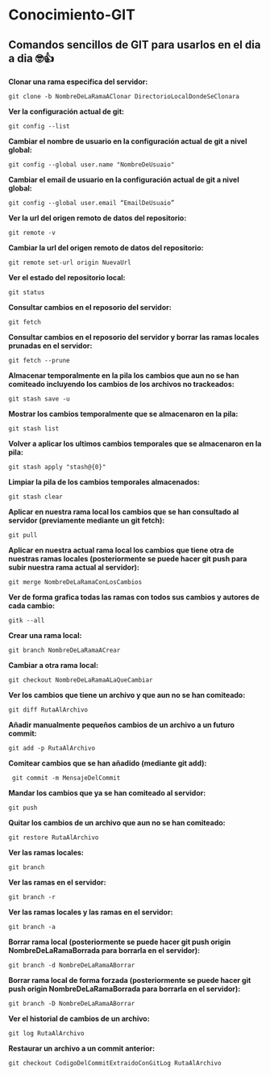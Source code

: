 # Conocimiento-GIT
Comandos sencillos de GIT para usarlos en el dia a dia 🤓👍
---
**Clonar una rama especifica del servidor:**
```
git clone -b NombreDeLaRamaAClonar DirectorioLocalDondeSeClonara
```
**Ver la configuración actual de git:**
```
git config --list
```
**Cambiar el nombre de usuario en la configuración actual de git a nivel global:**
```
git config --global user.name "NombreDeUsuaio"
```
**Cambiar el email de usuario en la configuración actual de git a nivel global:**
```
git config --global user.email “EmailDeUsuaio”
```
**Ver la url del origen remoto de datos del repositorio:**
```
git remote -v
```
**Cambiar la url del origen remoto de datos del repositorio:**
```
git remote set-url origin NuevaUrl
```
**Ver el estado del repositorio local:**
```
git status
```
**Consultar cambios en el reposorio del servidor:**
```
git fetch
```
**Consultar cambios en el reposorio del servidor y borrar las ramas locales prunadas en el servidor:**
```
git fetch --prune
```
**Almacenar temporalmente en la pila los cambios que aun no se han comiteado incluyendo los cambios de los archivos no trackeados:**
```
git stash save -u
```
**Mostrar los cambios temporalmente que se almacenaron en la pila:**
```
git stash list
```
**Volver a aplicar los ultimos cambios temporales que se almacenaron en la pila:**
```
git stash apply "stash@{0}"
```
**Limpiar la pila de los cambios temporales almacenados:**
```
git stash clear
```
**Aplicar en nuestra rama local los cambios que se han consultado al servidor (previamente mediante un git fetch):**
```
git pull
```
**Aplicar en nuestra actual rama local los cambios que tiene otra de nuestras ramas locales (posteriormente se puede hacer git push para subir nuestra rama actual al servidor):**
```
git merge NombreDeLaRamaConLosCambios
```
**Ver de forma grafica todas las ramas con todos sus cambios y autores de cada cambio:**
```
gitk --all
```
**Crear una rama local:**
```
git branch NombreDeLaRamaACrear
```
**Cambiar a otra rama local:**
```
git checkout NombreDeLaRamaALaQueCambiar
```
**Ver los cambios que tiene un archivo y que aun no se han comiteado:**
```
git diff RutaAlArchivo
```
**Añadir manualmente pequeños cambios de un archivo a un futuro commit:**
```
git add -p RutaAlArchivo
```
**Comitear cambios que se han añadido (mediante git add):**
```
 git commit -m MensajeDelCommit
```
**Mandar los cambios que ya se han comiteado al servidor:**
```
git push
```
**Quitar los cambios de un archivo que aun no se han comiteado:**
```
git restore RutaAlArchivo
```
**Ver las ramas locales:**
```
git branch
```
**Ver las ramas en el servidor:**
```
git branch -r
```
**Ver las ramas locales y las ramas en el servidor:**
```
git branch -a
```
**Borrar rama local (posteriormente se puede hacer git push origin NombreDeLaRamaBorrada para borrarla en el servidor):**
```
git branch -d NombreDeLaRamaABorrar
```
**Borrar rama local de forma forzada (posteriormente se puede hacer git push origin NombreDeLaRamaBorrada para borrarla en el servidor):**
```
git branch -D NombreDeLaRamaABorrar
```
**Ver el historial de cambios de un archivo:**
```
git log RutaAlArchivo
```
**Restaurar un archivo a un commit anterior:**
```
git checkout CodigoDelCommitExtraidoConGitLog RutaAlArchivo
```